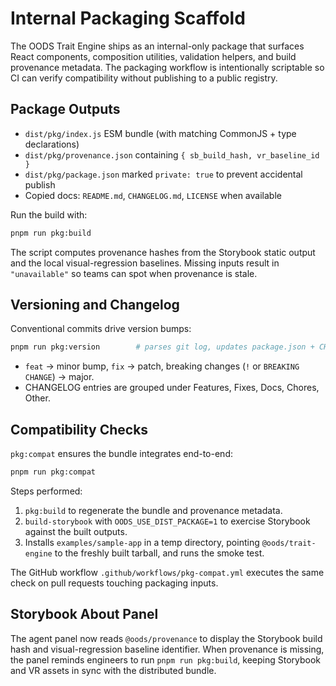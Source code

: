 # Internal Packaging Scaffold

The OODS Trait Engine ships as an internal-only package that surfaces React
components, composition utilities, validation helpers, and build provenance
metadata. The packaging workflow is intentionally scriptable so CI can verify
compatibility without publishing to a public registry.

## Package Outputs

- `dist/pkg/index.js` ESM bundle (with matching CommonJS + type declarations)
- `dist/pkg/provenance.json` containing `{ sb_build_hash, vr_baseline_id }`
- `dist/pkg/package.json` marked `private: true` to prevent accidental publish
- Copied docs: `README.md`, `CHANGELOG.md`, `LICENSE` when available

Run the build with:

```bash
pnpm run pkg:build
```

The script computes provenance hashes from the Storybook static output and the
local visual-regression baselines. Missing inputs result in `"unavailable"` so
teams can spot when provenance is stale.

## Versioning and Changelog

Conventional commits drive version bumps:

```bash
pnpm run pkg:version        # parses git log, updates package.json + CHANGELOG.md
```

- `feat` → minor bump, `fix` → patch, breaking changes (`!` or `BREAKING CHANGE`)
  → major.
- CHANGELOG entries are grouped under Features, Fixes, Docs, Chores, Other.

## Compatibility Checks

`pkg:compat` ensures the bundle integrates end-to-end:

```bash
pnpm run pkg:compat
```

Steps performed:

1. `pkg:build` to regenerate the bundle and provenance metadata.
2. `build-storybook` with `OODS_USE_DIST_PACKAGE=1` to exercise Storybook against
   the built outputs.
3. Installs `examples/sample-app` in a temp directory, pointing
   `@oods/trait-engine` to the freshly built tarball, and runs the smoke test.

The GitHub workflow `.github/workflows/pkg-compat.yml` executes the same check
on pull requests touching packaging inputs.

## Storybook About Panel

The agent panel now reads `@oods/provenance` to display the Storybook build hash
and visual-regression baseline identifier. When provenance is missing, the panel
reminds engineers to run `pnpm run pkg:build`, keeping Storybook and VR assets
in sync with the distributed bundle.
